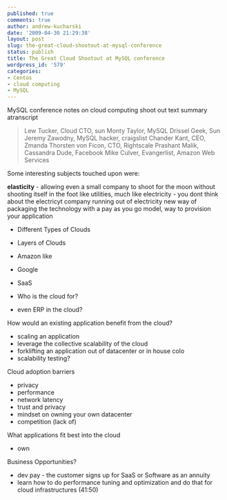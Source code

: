 ```yaml
---
published: true
comments: true
author: andrew-kucharski
date: '2009-04-30 21:29:38'
layout: post
slug: the-great-cloud-shootout-at-mysql-conference
status: publish
title: The Great Cloud Shootout at MySQL conference
wordpress_id: '579'
categories:
- Centos
- cloud computing
- MySQL
---
```


MySQL conference notes on cloud computing shoot out text summary atranscript

> Lew Tucker, Cloud CTO, sun
Monty Taylor, MySQL Drissel Geek, Sun
Jeremy Zawodny, MySQL hacker, craigslist
Chander Kant, CEO, Zmanda
Thorsten von Ficon, CTO, Rightscale
Prashant Malik, Cassandra Dude, Facebook
Mike Culver, Evangerlist, Amazon Web Services

Some interesting subjects touched upon were:

**elasticity** - allowing even a small company to shoot for the moon without shooting itself in the foot
like utilities, much like electricity - you dont think about the electricyt company running out of electricity
new way of packaging the technology with a pay as you go model, way to provision your application

* Different Types of Clouds
* Layers of Clouds
* Amazon like
* Google
* SaaS

* Who is the cloud for?
* even ERP in the cloud?

How would an existing application benefit from the cloud?
* scaling an application
* leverage the collective scalability of the cloud
* forklifting an application out of datacenter or in house colo
* scalability testing?

Cloud adoption barriers
* privacy
* performance
* network latency
* trust and privacy
* mindset on owning your own datacenter
* competition (lack of)

What applications fit best into the cloud
* own

Business Opportunities?
* dev pay - the customer signs up for SaaS or Software as an annuity
* learn how to do performance tuning and optimization and do that for cloud infrastructures (41:50)
